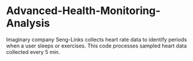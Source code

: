 # Advanced-Health-Monitoring-Analysis
Imaginary company Seng-Links collects heart rate data to identify periods when a user sleeps or exercises. This code processes sampled heart data collected every 5 min.
